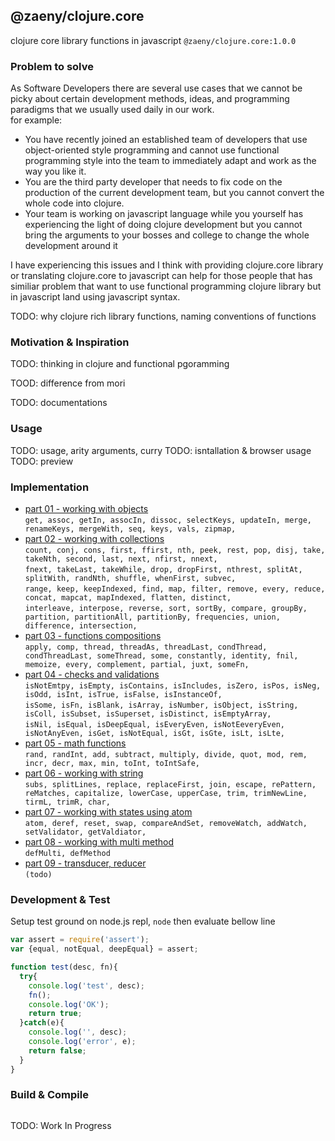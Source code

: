 ## @zaeny/clojure.core
clojure core library functions in javascript  `@zaeny/clojure.core:1.0.0`  

###  Problem to solve

As Software Developers there are several use cases that we cannot be picky about certain development methods, ideas, and programming paradigms that we usually used daily in our work.  
for example:  
- You have recently joined an established team of developers that use object-oriented style programming and cannot use functional programming style into the team to immediately adapt and work as the way you like it.  
- You are the third party developer that needs to fix code on the production of the current development team, but you cannot convert the whole code into clojure.   
- Your team is working on javascript language while you yourself has experiencing the light of doing clojure development but you cannot bring the arguments to your bosses and college to change the whole development around it   

I have experiencing this issues and I think with providing clojure.core library or translating clojure.core to javascript can help for those people that has similiar problem that want to use functional programming clojure library but in javascript land using javascript syntax.  

TODO: why clojure rich library functions, naming conventions of functions

### Motivation & Inspiration 

TODO: thinking in clojure and functional pgoramming 

TOOD: difference from mori

TODO: documentations

### Usage
TODO: usage, arity arguments, curry
TODO: isntallation & browser usage
TODO: preview 

### Implementation
- [part 01 - working with objects](./01.objects.md)   
`get, assoc, getIn, assocIn, dissoc, selectKeys, updateIn, merge, renameKeys, mergeWith, seq, keys, vals, zipmap,`   
- [part 02 - working with collections](./02.collections.md)   
`count, conj, cons, first, ffirst, nth, peek, rest, pop, disj, take, takeNth, second, last, next, nfirst, nnext,`   
`fnext, takeLast, takeWhile, drop, dropFirst, nthrest, splitAt, splitWith, randNth, shuffle, whenFirst, subvec,`   
`range, keep, keepIndexed, find, map, filter, remove, every, reduce, concat, mapcat, mapIndexed, flatten, distinct,`  
`interleave, interpose, reverse, sort, sortBy, compare, groupBy, partition, partitionAll, partitionBy, frequencies, union, difference, intersection,`   
- [part 03 - functions compositions](./03.functions.md)  
`apply, comp, thread, threadAs, threadLast, condThread, condThreadLast, someThread, some, constantly, identity, fnil, memoize, every, complement, partial, juxt, someFn,`   
- [part 04 - checks and validations](./04.checks.md)  
`isNotEmtpy, isEmpty, isContains, isIncludes, isZero, isPos, isNeg, isOdd, isInt, isTrue, isFalse, isInstanceOf, `  
`isSome, isFn, isBlank, isArray, isNumber, isObject, isString, isColl, isSubset, isSuperset, isDistinct, isEmptyArray,`   
`isNil, isEqual, isDeepEqual, isEveryEven, isNotEeveryEven, isNotAnyEven, isGet, isNotEqual, isGt, isGte, isLt, isLte,`  
- [part 05 - math functions](./05.maths.md)   
`rand, randInt, add, subtract, multiply, divide, quot, mod, rem, incr, decr, max, min, toInt, toIntSafe,`  
- [part 06 - working with string](./06.strings.md)  
`subs, splitLines, replace, replaceFirst, join, escape, rePattern, reMatches, capitalize, lowerCase, upperCase, trim, trimNewLine, tirmL, trimR, char,`  
- [part 07 - working with states using atom](./07.atom.md)  
`atom, deref, reset, swap, compareAndSet, removeWatch, addWatch, setValidator, getValdiator,`  
- [part 08 - working with multi method](./08.multi-method.md)  
`defMulti, defMethod`  
- [part 09 - transducer, reducer](./09.transducer.md)  
`(todo)`   

### Development & Test
Setup test ground on node.js repl, `node` then evaluate bellow line

```js path=dist/test.core.js
var assert = require('assert');
var {equal, notEqual, deepEqual} = assert;

function test(desc, fn){
  try{
    console.log('test', desc);
    fn();
    console.log('OK');
    return true;
  }catch(e){
    console.log('', desc);
    console.log('error', e);
    return false;
  }
}
```

### Build & Compile

```sh
```

TODO: Work In Progress
